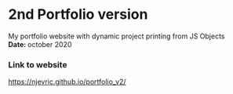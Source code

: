 # 2nd Portfolio version
My portfolio website with dynamic project printing from JS Objects
<br/>
<b>Date: </b>october 2020 
### Link to website
https://njevric.github.io/portfolio_v2/
